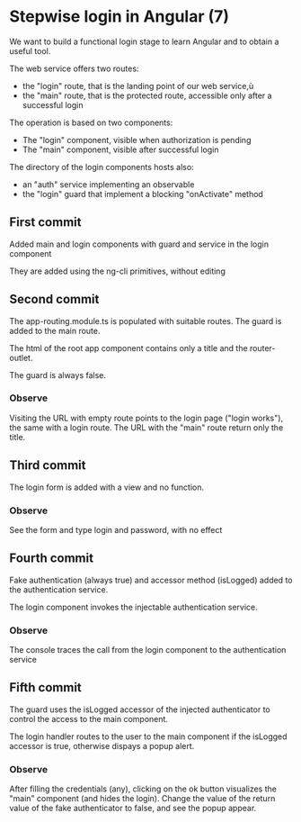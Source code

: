 # Stepwise login in Angular (7)

We want to build a functional login stage to learn Angular and to obtain a useful tool.

The web service offers two routes:

- the "login" route, that is the landing point of our web service,ù
- the "main" route, that is the protected route, accessible only after a successful login

The operation is based on two components:

- The "login" component, visible when authorization is pending
- The "main" component, visible after successful login

The directory of the login components hosts also:

- an "auth" service implementing an observable
- the "login" guard that implement a blocking "onActivate" method

## First commit

Added main and login components with guard and service in the login component

They are added using the ng-cli primitives, without editing

## Second commit

The app-routing.module.ts is populated with suitable routes. The guard is added to the main route.

The html of the root app component contains only a title and the router-outlet.

The guard is always false.

### Observe

Visiting the URL with empty route points to the login page ("login works"), the same with a login route. The URL with the "main" route return only the title.

##  Third commit

The login form is added with a view and no function.

### Observe

See the form and type login and password, with no effect

## Fourth commit

Fake authentication (always true) and accessor method (isLogged) added to the authentication service.

The login component invokes the injectable authentication service.

### Observe

The console traces the call from the login component to the authentication service

## Fifth commit

The guard uses the isLogged accessor of the injected authenticator to control the access to the main component.

The login handler routes to the user to the main component if the isLogged accessor is true, otherwise dispays a popup alert.

### Observe

After filling the credentials (any), clicking on the ok button visualizes the "main" component (and hides the login). Change the value of the return value of the fake authenticator to false, and see the popup appear.
